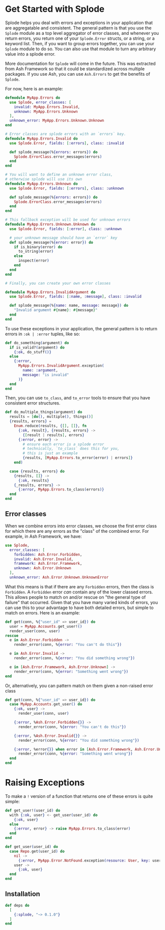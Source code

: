 # Get Started with Splode

Splode helps you deal with errors and exceptions in your application that are aggregatable and consistent. The general pattern is that you use the `Splode` module as a top level aggregator of error classes, and whenever you return errors, you return one of your `Splode.Error` structs, or a string, or a keyword list. Then, if you want to group errors together, you can use your `Splode` module to do so. You can also use that module to turn any arbitrary value into a splode error.

More documentation for `Splode` will come in the future. This was extracted from Ash Framework so that it could be standardized across multiple packages. If you use Ash, you can use `Ash.Errors` to get the benefits of `Splode`.

For now, here is an example:

```elixir
defmodule MyApp.Errors do
  use Splode, error_classes: [
    invalid: MyApp.Errors.Invalid,
    unknown: MyApp.Errors.Unknown
  ],
  unknown_error: MyApp.Errors.Unknown.Unknown
end

# Error classes are splode errors with an `errors` key.
defmodule MyApp.Errors.Invalid do
  use Splode.Error, fields: [:errors], class: :invalid

  def splode_message(%{errors: errors}) do
    Splode.ErrorClass.error_messages(errors)
  end
end

# You will want to define an unknown error class,
# otherwise splode will use its own
defmodule MyApp.Errors.Unknown do
  use Splode.Error, fields: [:errors], class: :unknown

  def splode_message(%{errors: errors}) do
    Splode.ErrorClass.error_messages(errors)
  end
end

# This fallback exception will be used for unknown errors
defmodule MyApp.Errors.Unknown.Unknown do
  use Splode.Error, fields: [:error], class: :unknown

  # your unknown message should have an `error` key
  def splode_message(%{error: error}) do
    if is_binary(error) do
      to_string(error)
    else
      inspect(error)
    end
  end
end

# Finally, you can create your own error classes

defmodule MyApp.Errors.InvalidArgument do
  use Splode.Error, fields: [:name, :message], class: :invalid

  def splode_message(%{name: name, message: message}) do
    "Invalid argument #{name}: #{message}"
  end
end
```

To use these exceptions in your application, the general pattern is to return errors in `:ok | :error` tuples, like so:

```elixir
def do_something(argument) do
  if is_valid?(argument) do
    {:ok, do_stuff()}
  else
    {:error,
      MyApp.Errors.InvalidArgument.exception(
        name: :argument,
        message: "is invalid"
      )}
  end
end
```

Then, you can use `to_class`, and `to_error` tools to ensure that you have consistent error structures.

```elixir
def do_multiple_things(argument) do
  results = [do(), multiple(), things()]
  {results, errors} =
    Enum.reduce(results, {[], []}, fn
      {:ok, result}, {results, errors} ->
        {[result | results], errors}
      {:error, error} ->
        # ensure each error is a splode error
        # technically, `to_class` does this for you,
        # this is just an example
        {results, [MyApp.Errors.to_error(error) | errors]}
    end)

  case {results, errors} do
    {results, []} ->
      {:ok, results}
    {_results, errors} ->
      {:error, MyApp.Errors.to_class(errors)}
  end
end
```

## Error classes

When we combine errors into error classes, we choose the first error class for which there are any errors as the "class" of the combined error. For example, in Ash Framework, we have:

```elixir
use Splode,
  error_classes: [
    forbidden: Ash.Error.Forbidden,
    invalid: Ash.Error.Invalid,
    framework: Ash.Error.Framework,
    unknown: Ash.Error.Unknown
  ],
  unknown_error: Ash.Error.Unknown.UnknownError
```

What this means is that if there are any `Forbidden` errors, then the class is `Forbidden`. A `Forbidden` error _can_ contain any of the lower classed errors. This allows people to match on and/or rescue on "the general type of failure" that occurred. Given that you have many varied kinds of errors, you can use this to your advantage to have both detailed errors, but simple to match on errors. Here is an example:

```elixir
def get(conn, %{"user_id" => user_id}) do
  user = MyApp.Accounts.get_user!()
  render_user(conn, user)
rescue
  e in Ash.Error.Forbidden ->
    render_error(conn, %{error: "You can't do this"})

  e in Ash.Error.Invalid ->
    render_error(conn, %{error: "You did something wrong"})

  e in [Ash.Error.Framework, Ash.Error.Unknown] ->
    render_error(conn, %{error: "Something went wrong"})
end
```

Or, alternatively, you can pattern match on them given a non-raised error class

```elixir
def get(conn, %{"user_id" => user_id}) do
  case MyApp.Accounts.get_user() do
    {:ok, user} ->
      render_user(conn, user)

    {:error, %Ash.Error.Forbidden{}} ->
      render_error(conn, %{error: "You can't do this"})

    {:error, %Ash.Error.Invalid{}} ->
      render_error(conn, %{error: "You did something wrong"})

    {:error, %error{}} when error in [Ash.Error.Framework, Ash.Error.Unknown] ->
      render_error(conn, %{error: "Something went wrong"})
  end
end
```

# Raising Exceptions

To make a `!` version of a function that returns one of these errors is quite simple:

```elixir
def get_user!(user_id) do
  with {:ok, user} <- get_user(user_id) do
    {:ok, user}
  else
    {:error, error} -> raise MyApp.Errors.to_class(error)
  end
end

def get_user(user_id) do
  case Repo.get(user_id) do
    nil ->
      {:error, MyApp.Error.NotFound.exception(resource: User, key: user_id)}
    user ->
      {:ok, user}
  end
end
```

## Installation

```elixir
def deps do
  [
    {:splode, "~> 0.1.0"}
  ]
end
```
